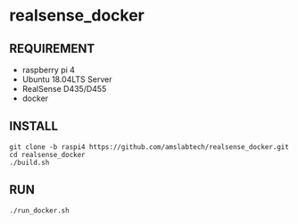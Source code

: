 # realsense_docker

## REQUIREMENT
- raspberry pi 4
- Ubuntu 18.04LTS Server
- RealSense D435/D455
- docker

## INSTALL
```
git clone -b raspi4 https://github.com/amslabtech/realsense_docker.git
cd realsense_docker
./build.sh
```

## RUN
```
./run_docker.sh
```
